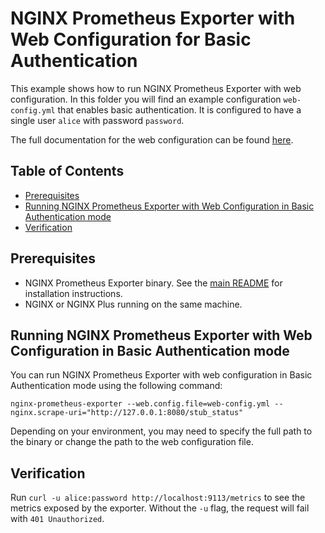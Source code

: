 # NGINX Prometheus Exporter with Web Configuration for Basic Authentication

This example shows how to run NGINX Prometheus Exporter with web configuration. In this folder you will find an example
configuration `web-config.yml` that enables basic authentication. It is configured to have a single user `alice` with
password `password`.

The full documentation for the web configuration can be found
[here](https://github.com/prometheus/exporter-toolkit/blob/master/docs/web-configuration.md).

<!-- START doctoc generated TOC please keep comment here to allow auto update -->
<!-- DON'T EDIT THIS SECTION, INSTEAD RE-RUN doctoc TO UPDATE -->
## Table of Contents

- [Prerequisites](#prerequisites)
- [Running NGINX Prometheus Exporter with Web Configuration in Basic Authentication mode](#running-nginx-prometheus-exporter-with-web-configuration-in-basic-authentication-mode)
- [Verification](#verification)

<!-- END doctoc generated TOC please keep comment here to allow auto update -->

## Prerequisites

- NGINX Prometheus Exporter binary. See the [main README](../../README.md) for installation instructions.
- NGINX or NGINX Plus running on the same machine.

## Running NGINX Prometheus Exporter with Web Configuration in Basic Authentication mode

You can run NGINX Prometheus Exporter with web configuration in Basic Authentication mode using the following command:

```console
nginx-prometheus-exporter --web.config.file=web-config.yml --nginx.scrape-uri="http://127.0.0.1:8080/stub_status"
```

Depending on your environment, you may need to specify the full path to the binary or change the path to the web
configuration file.

## Verification

Run `curl -u alice:password http://localhost:9113/metrics` to see the metrics exposed by the exporter. Without the `-u`
flag, the request will fail with `401 Unauthorized`.
